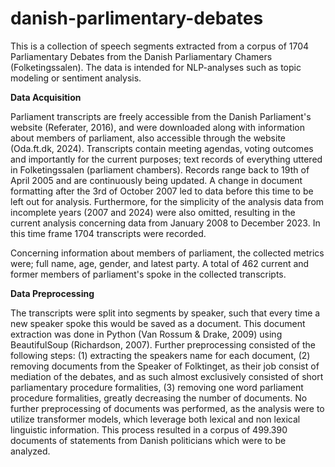 # danish-parlimentary-debates
This is a collection of speech segments extracted from a corpus of 1704 Parliamentary Debates from the Danish Parliamentary Chamers (Folketingssalen). The data is intended for NLP-analyses such as topic modeling or sentiment analysis. 

**Data Acquisition** 

Parliament transcripts are freely accessible from the Danish Parliament's website (Referater, 2016), and were downloaded along with information about members of parliament, also accessible through the website (Oda.ft.dk, 2024). Transcripts contain meeting agendas, voting outcomes and importantly for the current purposes; text records of everything uttered in Folketingssalen (parliament chambers). 
Records range back to 19th of April 2005 and are continuously being updated. A change in document formatting after the 3rd of October 2007 led to data before this time to be left out for analysis. Furthermore, for the simplicity of the analysis data from incomplete years (2007 and 2024) were also omitted, resulting in the current analysis concerning data from January 2008 to December 2023. In this time frame 1704 transcripts were recorded. 


Concerning information about members of parliament, the collected metrics were; full name, age, gender, and latest party. A total of 462 current and former members of parliament's spoke in the collected transcripts. 

**Data Preprocessing**

The transcripts were split into segments by speaker, such that every time a new speaker spoke this would be saved as a document. This document extraction was done in Python (Van Rossum & Drake, 2009) using BeautifulSoup (Richardson, 2007). Further preprocessing consisted of the following steps: (1) extracting the speakers name for each document, (2) removing documents from the Speaker of Folktinget, as their job consist of mediation of the debates, and as such almost exclusively consisted of short parliamentary procedure formalities, (3) removing one word parliament procedure formalities, greatly decreasing the number of documents. No further preprocessing of documents was performed, as the analysis were to utilize transformer models, which leverage both lexical and non lexical linguistic information. This process resulted in a corpus of 499.390 documents of statements from Danish politicians which were to be analyzed. 

